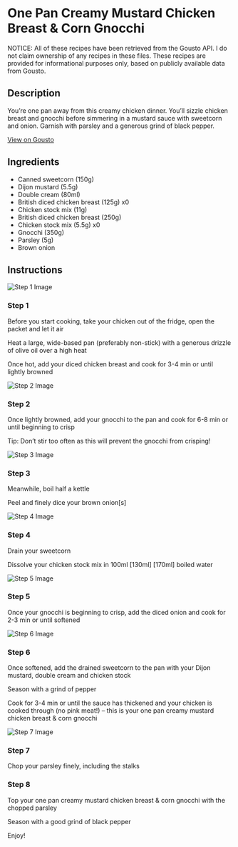 # One Pan Creamy Mustard Chicken Breast & Corn Gnocchi

NOTICE: All of these recipes have been retrieved from the Gousto API. I do not claim ownership of any recipes in these files. These recipes are provided for informational purposes only, based on publicly available data from Gousto.

## Description

You’re one pan away from this creamy chicken dinner. You’ll sizzle chicken breast and gnocchi before simmering in a mustard sauce with sweetcorn and onion. Garnish with parsley and a generous grind of black pepper.

[View on Gousto](https://www.gousto.co.uk/recipes/cookbook/one-pan-creamy-mustard-chicken-breast-corn-gnocchi)

## Ingredients

- Canned sweetcorn (150g)
- Dijon mustard (5.5g)
- Double cream (80ml)
- British diced chicken breast (125g) x0
- Chicken stock mix (11g)
- British diced chicken breast (250g)
- Chicken stock mix (5.5g) x0
- Gnocchi (350g)
- Parsley (5g)
- Brown onion

## Instructions

![Step 1 Image](https://production-media.gousto.co.uk/cms/recipe-step-image/Step-1-copy-1723213740991-x200.jpg)

### Step 1

Before you start cooking, take your chicken out of the fridge, open the packet and let it air

Heat a large, wide-based pan (preferably non-stick) with a generous drizzle of olive oil over a high heat

Once hot, add your diced chicken breast and cook for 3-4 min or until lightly browned

![Step 2 Image](https://production-media.gousto.co.uk/cms/recipe-step-image/Step-2-copy-1723213744658-x200.jpg)

### Step 2

Once lightly browned, add your gnocchi to the pan and cook for 6-8 min or until beginning to crisp

Tip: Don’t stir too often as this will prevent the gnocchi from crisping!

![Step 3 Image](https://production-media.gousto.co.uk/cms/recipe-step-image/Step-3-copy-1723213748519-x200.jpg)

### Step 3

Meanwhile, boil half a kettle

Peel and finely dice your brown onion[s]

![Step 4 Image](https://production-media.gousto.co.uk/cms/recipe-step-image/Step-4-copy-1723213752473-x200.jpg)

### Step 4

Drain your sweetcorn

Dissolve your chicken stock mix in 100ml<span class="text-purple"> [130ml]</span> <span class="text-danger">[170ml] </span>boiled water

![Step 5 Image](https://production-media.gousto.co.uk/cms/recipe-step-image/Step-5-1723213756735-x200.jpg)

### Step 5

Once your gnocchi is beginning to crisp, add the diced onion and cook for 2-3 min or until softened

![Step 6 Image](https://production-media.gousto.co.uk/cms/recipe-step-image/Step-6-1723213765419-x200.jpg)

### Step 6

Once softened, add the drained sweetcorn to the pan with your Dijon mustard, double cream and chicken stock

Season with a grind of pepper

Cook for 3-4 min or until the sauce has thickened and your chicken is cooked through (no pink meat!) – this is your one pan creamy mustard chicken breast & corn gnocchi

![Step 7 Image](https://production-media.gousto.co.uk/cms/recipe-step-image/Step-7-1723213768797-x200.jpg)

### Step 7

Chop your parsley finely, including the stalks

### Step 8

Top your one pan creamy mustard chicken breast & corn gnocchi with the chopped parsley

Season with a good grind of black pepper

Enjoy!

